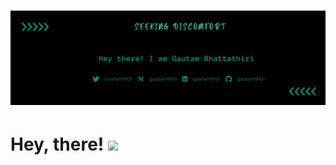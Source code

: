 # [![Header](https://raw.githubusercontent.com/GAUTAM9101/GAUTAM9101/main/Header.png)]()

# Hey, there! <img src="https://raw.githubusercontent.com/MartinHeinz/MartinHeinz/master/wave.gif" width="30px">

<!--
**GAUTAM9101/GAUTAM9101** is a ✨ _special_ ✨ repository because its `README.md` (this file) appears on your GitHub profile.

Here are some ideas to get you started:

- 🔭 I’m currently working on ...
- 🌱 I’m currently learning ...
- 👯 I’m looking to collaborate on ...
- 🤔 I’m looking for help with ...
- 💬 Ask me about ...
- 📫 How to reach me: ...
- 😄 Pronouns: ...
- ⚡ Fun fact: ...
-->
